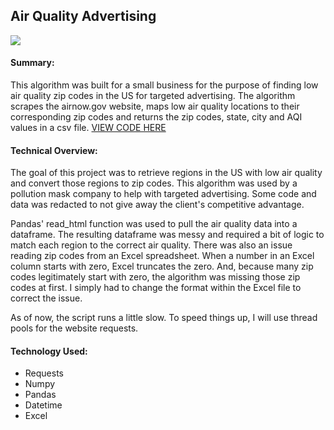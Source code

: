 ## Air Quality Advertising

![](aqi_gif.gif)

#### Summary:
This algorithm was built for a small business for the purpose of finding low air quality zip codes in the US for targeted advertising. The algorithm scrapes the airnow.gov website, maps low air quality locations to their corresponding zip codes and returns the zip codes, state, city and AQI values in a csv file. [VIEW CODE HERE](https://github.com/tesseract314/tesseract314.github.io/blob/master/AQI_Zip_Codes.ipynb)

#### Technical Overview:
The goal of this project was to retrieve regions in the US with low air quality and convert those regions to zip codes. This algorithm was used by a pollution mask company to help with targeted advertising. Some code and data was redacted to not give away the client's competitive advantage.

Pandas' read_html function was used to pull the air quality data into a dataframe. The resulting dataframe was messy and required a bit of logic to match each region to the correct air quality. There was also an issue reading zip codes from an Excel spreadsheet. When a number in an Excel column starts with zero, Excel truncates the zero. And, because many zip codes legitimately start with zero, the algorithm was missing those zip codes at first. I simply had to change the format within the Excel file to correct the issue.

As of now, the script runs a little slow. To speed things up, I will use thread pools for the website requests.

#### Technology Used:
- Requests
- Numpy
- Pandas
- Datetime
- Excel
